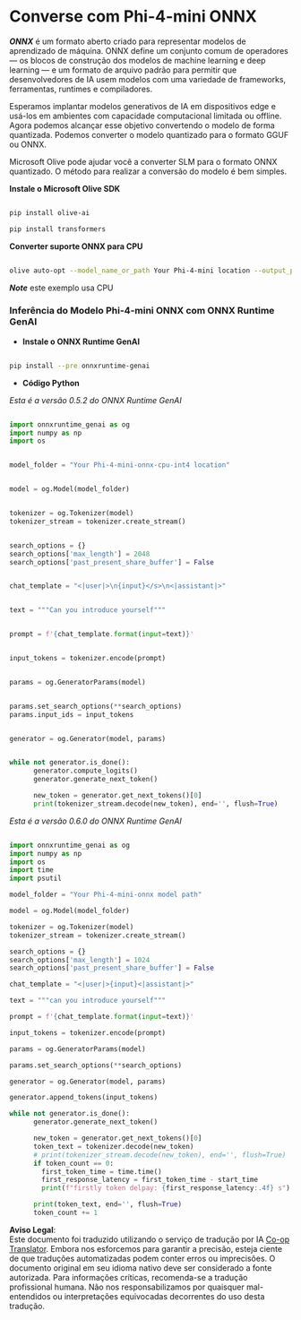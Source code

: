 <!--
CO_OP_TRANSLATOR_METADATA:
{
  "original_hash": "c98217bb3eff6c24e97b104b21632fd0",
  "translation_date": "2025-05-09T19:01:30+00:00",
  "source_file": "md/02.Application/01.TextAndChat/Phi4/ChatWithPhi4ONNX/README.md",
  "language_code": "pt"
}
-->
# **Converse com Phi-4-mini ONNX**

***ONNX*** é um formato aberto criado para representar modelos de aprendizado de máquina. ONNX define um conjunto comum de operadores — os blocos de construção dos modelos de machine learning e deep learning — e um formato de arquivo padrão para permitir que desenvolvedores de IA usem modelos com uma variedade de frameworks, ferramentas, runtimes e compiladores.

Esperamos implantar modelos generativos de IA em dispositivos edge e usá-los em ambientes com capacidade computacional limitada ou offline. Agora podemos alcançar esse objetivo convertendo o modelo de forma quantizada. Podemos converter o modelo quantizado para o formato GGUF ou ONNX.

Microsoft Olive pode ajudar você a converter SLM para o formato ONNX quantizado. O método para realizar a conversão do modelo é bem simples.

**Instale o Microsoft Olive SDK**


```bash

pip install olive-ai

pip install transformers

```

**Converter suporte ONNX para CPU**

```bash

olive auto-opt --model_name_or_path Your Phi-4-mini location --output_path Your onnx ouput location --device cpu --provider CPUExecutionProvider --precision int4 --use_model_builder --log_level 1

```

***Note*** este exemplo usa CPU


### **Inferência do Modelo Phi-4-mini ONNX com ONNX Runtime GenAI**

- **Instale o ONNX Runtime GenAI**

```bash

pip install --pre onnxruntime-genai

```

- **Código Python**

*Esta é a versão 0.5.2 do ONNX Runtime GenAI*

```python

import onnxruntime_genai as og
import numpy as np
import os


model_folder = "Your Phi-4-mini-onnx-cpu-int4 location"


model = og.Model(model_folder)


tokenizer = og.Tokenizer(model)
tokenizer_stream = tokenizer.create_stream()


search_options = {}
search_options['max_length'] = 2048
search_options['past_present_share_buffer'] = False


chat_template = "<|user|>\n{input}</s>\n<|assistant|>"


text = """Can you introduce yourself"""


prompt = f'{chat_template.format(input=text)}'


input_tokens = tokenizer.encode(prompt)


params = og.GeneratorParams(model)


params.set_search_options(**search_options)
params.input_ids = input_tokens


generator = og.Generator(model, params)


while not generator.is_done():
      generator.compute_logits()
      generator.generate_next_token()

      new_token = generator.get_next_tokens()[0]
      print(tokenizer_stream.decode(new_token), end='', flush=True)

```


*Esta é a versão 0.6.0 do ONNX Runtime GenAI*

```python

import onnxruntime_genai as og
import numpy as np
import os
import time
import psutil

model_folder = "Your Phi-4-mini-onnx model path"

model = og.Model(model_folder)

tokenizer = og.Tokenizer(model)
tokenizer_stream = tokenizer.create_stream()

search_options = {}
search_options['max_length'] = 1024
search_options['past_present_share_buffer'] = False

chat_template = "<|user|>{input}<|assistant|>"

text = """can you introduce yourself"""

prompt = f'{chat_template.format(input=text)}'

input_tokens = tokenizer.encode(prompt)

params = og.GeneratorParams(model)

params.set_search_options(**search_options)

generator = og.Generator(model, params)

generator.append_tokens(input_tokens)

while not generator.is_done():
      generator.generate_next_token()

      new_token = generator.get_next_tokens()[0]
      token_text = tokenizer.decode(new_token)
      # print(tokenizer_stream.decode(new_token), end='', flush=True)
      if token_count == 0:
        first_token_time = time.time()
        first_response_latency = first_token_time - start_time
        print(f"firstly token delpay: {first_response_latency:.4f} s")

      print(token_text, end='', flush=True)
      token_count += 1

```

**Aviso Legal**:  
Este documento foi traduzido utilizando o serviço de tradução por IA [Co-op Translator](https://github.com/Azure/co-op-translator). Embora nos esforcemos para garantir a precisão, esteja ciente de que traduções automatizadas podem conter erros ou imprecisões. O documento original em seu idioma nativo deve ser considerado a fonte autorizada. Para informações críticas, recomenda-se a tradução profissional humana. Não nos responsabilizamos por quaisquer mal-entendidos ou interpretações equivocadas decorrentes do uso desta tradução.